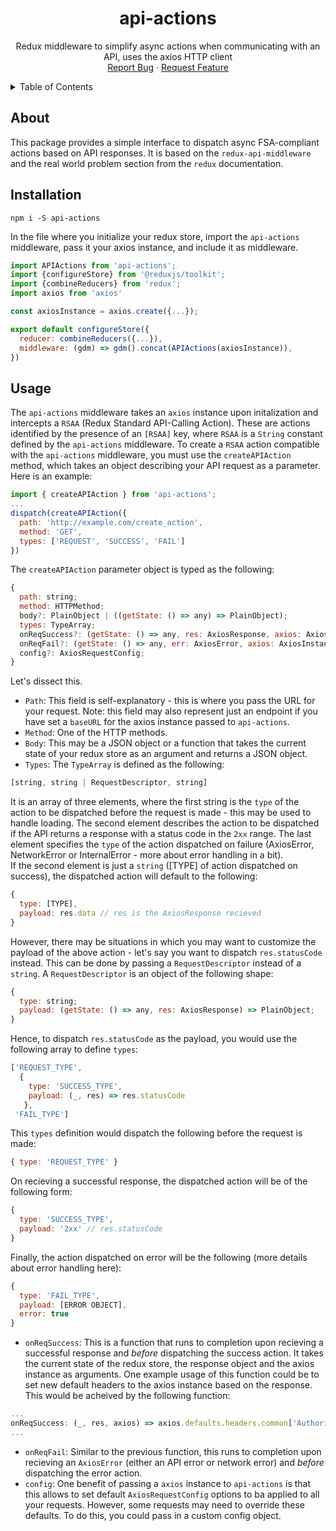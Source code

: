 <div id="top"></div>
<div align="center">
  <h1 align="center">api-actions</h1>

  <p align="center">
    Redux middleware to simplify async actions when communicating with an API, uses the axios HTTP client
    <br />
    <a href="https://github.com/kumarpit/api-actions/issues/new">Report Bug</a>
    ·
    <a href="https://github.com/kumarpit/api-actions/issues/new">Request Feature</a>
  </p>
</div>



<!-- TABLE OF CONTENTS -->
<details>
  <summary>Table of Contents</summary>
  <ol>
    <li>
      <a href="#about">About</a>
    </li>
    <li>
      <a href="#installation">Installation</a>
    </li>
    <li><a href="#usage">Usage</a></li>
    <li><a href="#error-handling">Error-Handling</a></li>
    <li><a href="#contributing">Contributing</a></li>
    <li><a href="#license">License</a></li>
    <li><a href="#acknowledgments">Acknowledgments</a></li>
  </ol>
</details>

## About
This package provides a simple interface to dispatch async FSA-compliant actions based on API responses. It is based on the `redux-api-middleware` and the real world problem section from the `redux` documentation.

## Installation
```
npm i -S api-actions
```
In the file where you initialize your redux store, import the `api-actions` middleware, pass it your axios instance, and include it as middleware.
```javascript
import APIActions from 'api-actions';
import {configureStore} from '@reduxjs/toolkit';
import {combineReducers} from 'redux';
import axios from 'axios'

const axiosInstance = axios.create({...});

export default configureStore({
  reducer: combineReducers({...}),
  middleware: (gdm) => gdm().concat(APIActions(axiosInstance)),
})
```

## Usage
The `api-actions` middleware takes an `axios` instance upon initalization and intercepts a `RSAA` (Redux Standard API-Calling Action). These are actions identified by the presence of an `[RSAA]` key, where `RSAA` is a `String` constant defined by the `api-actions` middleware. To create a `RSAA` action compatible with the `api-actions` middleware, you must use the `createAPIAction` method, which takes an object describing your API request as a parameter. Here is an example:
```javascript
import { createAPIAction } from 'api-actions';
...
dispatch(createAPIAction({
  path: 'http://example.com/create_action',
  method: 'GET',
  types: ['REQUEST', 'SUCCESS', 'FAIL']
})
```
The `createAPIAction` parameter object is typed as the following:
```javascript
{
  path: string;
  method: HTTPMethod;
  body?: PlainObject | ((getState: () => any) => PlainObject);
  types: TypeArray;
  onReqSuccess?: (getState: () => any, res: AxiosResponse, axios: AxiosInstance) => void;
  onReqFail?: (getState: () => any, err: AxiosError, axios: AxiosInstance) => void;
  config?: AxiosRequestConfig;
}
```
Let's dissect this. 
<br>
- `Path`: This field is self-explanatory - this is where you pass the URL for your request. Note: this field may also represent just an endpoint if you have set a `baseURL`  for the axios instance passed to `api-actions`. <br>
- `Method`: One of the HTTP methods.<br>
- `Body`: This may be a JSON object or a function that takes the current state of your redux store as an argument and returns a JSON object.<br>
- `Types`: The `TypeArray` is defined as the following:
```javascript
[string, string | RequestDescriptor, string]
```
It is an array of three elements, where the first string is the `type` of the action to be dispatched before the request is made - this may be used to handle loading. The second element describes the action to be dispatched if the API returns a response with a status code in the `2xx` range. The last element specifies the `type` of the action dispatched on failure (AxiosError, NetworkError or InternalError - more about error handling in a bit). <br>
If the second element is just a `string` ([TYPE] of action dispatched on success), the dispatched action will default to the following:
```javascript
{ 
  type: [TYPE],
  payload: res.data // res is the AxiosResponse recieved
}
```
However, there may be situations in which you may want to customize the payload of the above action - let's say you want to dispatch `res.statusCode` instead. This can be done by passing a `RequestDescriptor` instead of a `string`. A `RequestDescriptor` is an object of the following shape:
```javascript
{
  type: string;
  payload: (getState: () => any, res: AxiosResponse) => PlainObject;
}
```
Hence, to dispatch `res.statusCode` as the payload, you would use the following array to define `types`:
```javascript
['REQUEST_TYPE', 
  { 
    type: 'SUCCESS_TYPE', 
    payload: (_, res) => res.statusCode 
   }, 
 'FAIL_TYPE']
```
This `types` definition would dispatch the following before the request is made: 
```javascript
{ type: 'REQUEST_TYPE' }
``` 
On recieving a successful response, the dispatched action will be of the following form:
```javascript
{ 
  type: 'SUCCESS_TYPE', 
  payload: '2xx' // res.statusCode
}
``` 
Finally, the action dispatched on error will be the following (more details about error handling here):
```javascript
{
  type: 'FAIL_TYPE', 
  payload: [ERROR OBJECT], 
  error: true 
}
``` 
- `onReqSuccess`: This is a function that runs to completion upon recieving a successful response and _before_ dispatching the success action. It takes the current state of the redux store, the response object and the axios instance as arguments. One example usage of this function could be to set new default headers to the axios instance based on the response. This would be acheived by the following function:
```javascript
...
onReqSuccess: (_, res, axios) => axios.defaults.headers.common['Authorization'] = `BEARER ${res.data.new_access_token}`
...
```
- `onReqFail`: Similar to the previous function, this runs to completion upon recieving an `AxiosError` (either an API error or network error) and _before_ dispatching the error action. <br>
- `config`: One benefit of passing a `axios` instance to `api-actions` is that this allows to set default `AxiosRequestConfig` options to ba applied to all your requests. However, some requests may need to override these defaults. To do this, you could pass in a custom config object.
